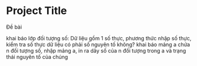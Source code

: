 
# Project Title

Đề bài

khai báo lớp đối tượng số: Dữ liệu gồm 1 số thực, phương thức nhập số thực, kiểm tra số thực dữ liệu có phải số nguyên tố không?
khai báo mảng a chứa n đối tượng số, nhập mảng a, in ra dãy số của n đối tượng trong a và trạng thái nguyên tố của chúng